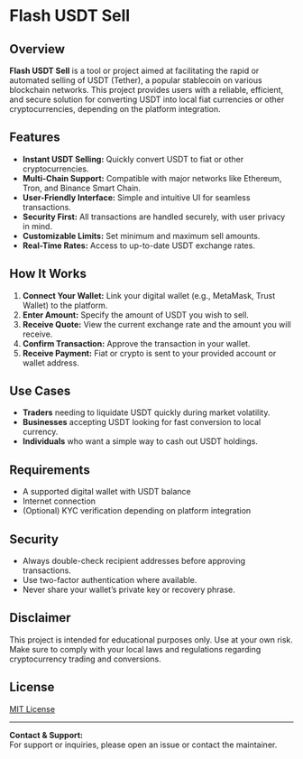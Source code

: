 # Flash USDT Sell

## Overview

**Flash USDT Sell** is a tool or project aimed at facilitating the rapid or automated selling of USDT (Tether), a popular stablecoin on various blockchain networks. This project provides users with a reliable, efficient, and secure solution for converting USDT into local fiat currencies or other cryptocurrencies, depending on the platform integration.

## Features

- **Instant USDT Selling:** Quickly convert USDT to fiat or other cryptocurrencies.
- **Multi-Chain Support:** Compatible with major networks like Ethereum, Tron, and Binance Smart Chain.
- **User-Friendly Interface:** Simple and intuitive UI for seamless transactions.
- **Security First:** All transactions are handled securely, with user privacy in mind.
- **Customizable Limits:** Set minimum and maximum sell amounts.
- **Real-Time Rates:** Access to up-to-date USDT exchange rates.

## How It Works

1. **Connect Your Wallet:** Link your digital wallet (e.g., MetaMask, Trust Wallet) to the platform.
2. **Enter Amount:** Specify the amount of USDT you wish to sell.
3. **Receive Quote:** View the current exchange rate and the amount you will receive.
4. **Confirm Transaction:** Approve the transaction in your wallet.
5. **Receive Payment:** Fiat or crypto is sent to your provided account or wallet address.

## Use Cases

- **Traders** needing to liquidate USDT quickly during market volatility.
- **Businesses** accepting USDT looking for fast conversion to local currency.
- **Individuals** who want a simple way to cash out USDT holdings.

## Requirements

- A supported digital wallet with USDT balance
- Internet connection
- (Optional) KYC verification depending on platform integration

## Security

- Always double-check recipient addresses before approving transactions.
- Use two-factor authentication where available.
- Never share your wallet’s private key or recovery phrase.

## Disclaimer

This project is intended for educational purposes only. Use at your own risk. Make sure to comply with your local laws and regulations regarding cryptocurrency trading and conversions.

## License

[MIT License](LICENSE)

---

**Contact & Support:**  
For support or inquiries, please open an issue or contact the maintainer.
